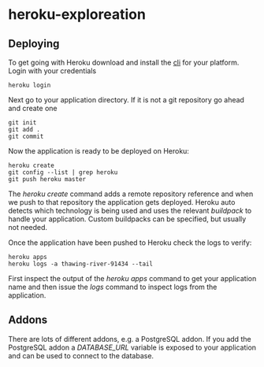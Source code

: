 # heroku-exploreation

## Deploying
To get going with Heroku download and install the [cli](https://devcenter.heroku.com/articles/heroku-cli) for your platform.
Login with your credentials    
    
    heroku login
    
Next go to your application directory. If it is not a git repository go ahead and create one
    
    git init
    git add .
    git commit
    
Now the application is ready to be deployed on Heroku:

    heroku create
    git config --list | grep heroku
    git push heroku master

The _heroku create_ command adds a remote repository reference and when we push to that repository the application gets deployed.
Heroku auto detects which technology is being used and uses the relevant _buildpack_ to handle your application. Custom buildpacks
can be specified, but usually not needed.

Once the application have been pushed to Heroku check the logs to verify:

    heroku apps
    heroku logs -a thawing-river-91434 --tail
    
First inspect the output of the _heroku apps_ command to get your application name and then issue the _logs_ command to inspect logs from the application.

## Addons
There are lots of different addons, e.g. a PostgreSQL addon. If you add the PostgreSQL addon a _DATABASE_URL_ variable is exposed to your application and can be used to connect to the database.
